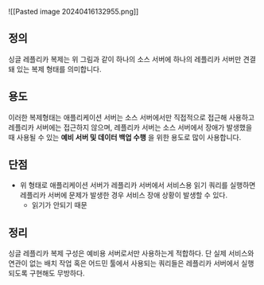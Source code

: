 ![[Pasted image 20240416132955.png]]

## 정의
싱글 레플리카 복제는 위 그림과 같이 하나의 소스 서버에 하나의 레플리카 서버만 견결돼 있는 복제 형태를 의미합니다.


## 용도
이러한 복제형태는 애플리케이션 서버는 소스 서버에서만 직접적으로 접근해 사용하고 레플리카 서버에는 접근하지 않으며, 레플리카 서버는 소스 서버에서 장애가 발생했을 때 사용될 수 있는 <b>예비 서버 및 데이터 백업 수행</b> 을 위한 용도로 많이 사용합니다.

## 단점
- 위 형태로 애플리케이션 서버가 레플리카 서버에서 서비스용 읽기 쿼리를 실행하면 레플리카 서버에 문제가 발생한 경우 서비스 장애 상황이 발생할 수 있다. 
	- 읽기가 안되기 때문

## 정리
싱글 레플리카 복제 구성은 예비용 서버로서만 사용하는게 적합하다. 
단 실제 서비스와 연관이 없는 배치 작업 혹은 어드민 툴에서 사용되는 쿼리들은 레플리카 서버에서 실행되도록 구현해도 무방하다.




